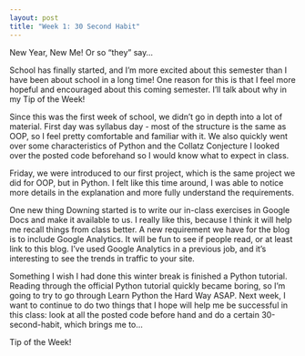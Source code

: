 ```yaml
---
layout: post
title: "Week 1: 30 Second Habit"
---
```

New Year, New Me! Or so “they” say…

School has finally started, and I’m more excited about this semester than I have been about school in a long time!  One reason for this is that I feel more hopeful and encouraged about this coming semester.  I’ll talk about why in my Tip of the Week!

Since this was the first week of school, we didn’t go in depth into a lot of material.  First day was syllabus day - most of the structure is the same as OOP, so I feel pretty comfortable and familiar with it.  We also quickly went over some characteristics of Python and the Collatz Conjecture I looked over the posted code beforehand so I would know what to expect in class.  

Friday, we were introduced to our first project, which is the same project we did for OOP, but in Python.  I felt like this time around, I was able to notice more details in the explanation and more fully understand the requirements.

One new thing Downing started is to write our in-class exercises in Google Docs and make it available to us.  I really like this, because I think it will help me recall things from class better.  A new requirement we have for the blog is to include Google Analytics.  It will be fun to see if people read, or at least link to this blog.  I’ve used Google Analytics in a previous job, and it’s interesting to see the trends in traffic to your site.

Something I wish I had done this winter break is finished a Python tutorial.  Reading through the official Python tutorial quickly became boring, so I’m going to try to go through Learn Python the Hard Way ASAP.  Next week, I want to continue to do two things that I hope will help me be successful in this class: look at all the posted code before hand and do a certain 30-second-habit, which brings me to…

Tip of the Week!
